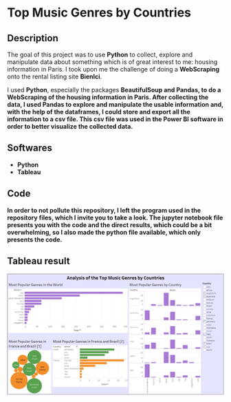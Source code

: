 # Top Music Genres by Countries






## Description

The goal of this project was to use **Python** to collect, explore and manipulate data about something which is of great interest to me: housing information in Paris. I took upon me the challenge of doing a **WebScraping** onto the rental listing site **BienIci**.

I used **Python**, especially the packages <b/>BeautifulSoup<b/> and <b/>Pandas<b/>, to do a **WebScraping** of the housing information in Paris. After collecting the data, I used **Pandas** to **explore and manipulate the usable information** and, with the help of the dataframes, I could store and export all the information to a csv file. This csv file was used in the **Power BI** software in order to better **visualize** the collected data.

## Softwares

- Python
- Tableau

## Code

In order to not pollute this repository, I left the program used in the repository files, which I invite you to take a look. The jupyter notebook file presents you with the code and the direct results, which could be a bit overwhelming, so I also made the python file available, which only presents the code.

## Tableau result

![Result](Music.png)


